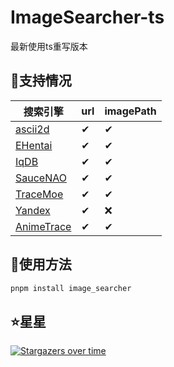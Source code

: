 # ImageSearcher-ts

最新使用ts重写版本

## 🚀支持情况

| 搜索引擎                             | url | imagePath |
| ------------------------------------ | --- | --------- |
| [ascii2d](https://ascii2d.net/)      | ✔   | ✔         |
| [EHentai](https://e-hentai.org)      | ✔   | ✔         |
| [IqDB](https://iqdb.org/)            | ✔   | ✔         |
| [SauceNAO](https://saucenao.com)     | ✔   | ✔         |
| [TraceMoe](https://trace.moe/)       | ✔   | ✔         |
| [Yandex](https://yandex.com/images)  | ✔   | ❌         |
| [AnimeTrace](https://ai.animedb.cn/) | ✔   | ✔         |

## 🎉使用方法

~~~sh
pnpm install image_searcher
~~~

## ⭐星星

[![Stargazers over time](https://starchart.cc/huankong233/ImageSearcher-ts.svg)](https://starchart.cc/huankong233/ImageSearcher-ts)
